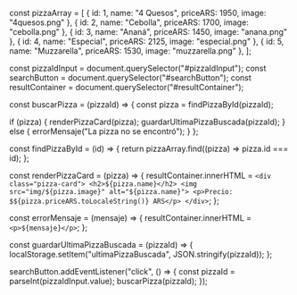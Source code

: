 const pizzaArray = [
  { id: 1, name: "4 Quesos", priceARS: 1950, image: "4quesos.png" },
  { id: 2, name: "Cebolla", priceARS: 1700, image: "cebolla.png" },
  { id: 3, name: "Ananá", priceARS: 1450, image: "anana.png" },
  { id: 4, name: "Especial", priceARS: 2125, image: "especial.png" },
  { id: 5, name: "Muzzarella", priceARS: 1530, image: "muzzarella.png" },
];

const pizzaIdInput = document.querySelector("#pizzaIdInput");
const searchButton = document.querySelector("#searchButton");
const resultContainer = document.querySelector("#resultContainer");

const buscarPizza = (pizzaId) => {
  const pizza = findPizzaById(pizzaId);

  if (pizza) {
    renderPizzaCard(pizza);
    guardarUltimaPizzaBuscada(pizzaId);
  } else {
    errorMensaje("La pizza no se encontró");
  }
};

const findPizzaById = (id) => {
  return pizzaArray.find((pizza) => pizza.id === id);
};

const renderPizzaCard = (pizza) => {
  resultContainer.innerHTML = ` <div class="pizza-card">
      <h2>${pizza.name}</h2>
      <img src="img/${pizza.image}" alt="${pizza.name}">
      <p>Precio: $${pizza.priceARS.toLocaleString()} ARS</p>
    </div>
  `;
};

const errorMensaje = (mensaje) => {
  resultContainer.innerHTML = `
    <p>${mensaje}</p>
  `;
};

const guardarUltimaPizzaBuscada = (pizzaId) => {
  localStorage.setItem("ultimaPizzaBuscada", JSON.stringify(pizzaId));
};

searchButton.addEventListener("click", () => {
  const pizzaId = parseInt(pizzaIdInput.value);
  buscarPizza(pizzaId);
});
